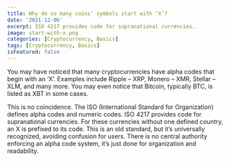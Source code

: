 ```yaml
---
title: Why do so many coins’ symbols start with ‘X’?
date: '2021-12-06'
excerpt: ISO 4217 provides code for supranational currencies.
image: start-with-x.png
categories: [Cryptocurrency, Basics]
tags: [Cryptocurrency, Basics]
isFeatured: false
---
```

You may have noticed that many cryptocurrencies have alpha codes that begin with an ‘X’. Examples include Ripple – XRP, Monero – XMR, Stellar – XLM, and many more. You may even notice that Bitcoin, typically BTC, is listed as XBT in some cases.

This is no coincidence. The ISO (International Standard for Organization) defines alpha codes and numeric codes. ISO 4217 provides code for supranational currencies. For these currencies without one defined country, an X is prefixed to its code. This is an old standard, but it’s universally recognized, avoiding confusion for users. There is no central authority enforcing an alpha code system, it’s just done for organization and readability.